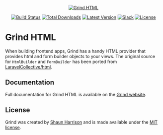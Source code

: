 <p align="center"><a href="https://grind.rocks"><img src="https://s3.amazonaws.com/assets.grind.rocks/docs/img/grind-html.svg" alt="Grind HTML" /></a></p>

<p align="center">
<a href="https://travis-ci.org/grindjs/html"><img src="https://img.shields.io/travis/grindjs/html.svg" alt="Build Status"></a>
<a href="https://www.npmjs.com/package/grind-html"><img src="https://img.shields.io/npm/dt/grind-html.svg" alt="Total Downloads"></a>
<a href="https://www.npmjs.com/package/grind-html"><img src="https://img.shields.io/npm/v/grind-html.svg" alt="Latest Version"></a>
<a href="https:/grind.chat"><img src="https://grind.chat/badge.svg" alt="Slack"></a>
<a href="https://www.npmjs.com/package/grind-html"><img src="https://img.shields.io/npm/l/grind-html.svg" alt="License"></a>
</p>

# Grind HTML

When building frontend apps, Grind has a handy HTML provider that provides html and form builder objects to your views.  The original source for `HtmlBuilder` and `FormBuilder` has been ported from [LaravelCollective/html](https://github.com/LaravelCollective/html).

## Documentation

Full documentation for Grind HTML is available on the [Grind website](https://grind.rocks/docs/guides/html-builders).

## License

Grind was created by [Shaun Harrison](https://github.com/shnhrrsn) and is made available under the [MIT license](LICENSE).
